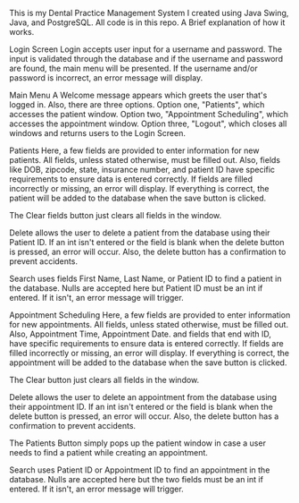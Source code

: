 This is my Dental Practice Management System I created using Java Swing, Java, and PostgreSQL. All code is in this repo.
A Brief explanation of how it works.

Login Screen
  Login accepts user input for a username and password. The input is validated through the database and if the username and password are found, the main menu will be presented. If the username and/or password is incorrect, an error message will display.

Main Menu
  A Welcome message appears which greets the user that's logged in. Also, there are three options. Option one, "Patients", which accesses the patient window. Option two, "Appointment Scheduling", which accesses the appointment window.
  Option three, "Logout", which closes all windows and returns users to the Login Screen.

Patients
  Here, a few fields are provided to enter information for new patients. All fields, unless stated otherwise, must be filled out. Also, fields like DOB, zipcode, state, insurance number, and patient ID have specific requirements
  to ensure data is entered correctly. If fields are filled incorrectly or missing, an error will display. If everything is correct, the patient will be added to the database when the save button is clicked. 
  
  The Clear fields button just clears all fields in the window.
  
  Delete allows the user to delete a patient from the database using their Patient ID. If an int isn't entered or the field is blank when the delete button is pressed, an error will occur. Also, the delete button has a confirmation to prevent accidents. 
  
  Search uses fields First Name, Last Name, or Patient ID to find a patient in the database. Nulls are accepted here but Patient ID must be an int if entered. If it isn't, an error message will trigger.

Appointment Scheduling
  Here, a few fields are provided to enter information for new appointments. All fields, unless stated otherwise, must be filled out. Also, Appointment Time, Appointment Date. and fields that end with ID, have specific requirements
  to ensure data is entered correctly. If fields are filled incorrectly or missing, an error will display. If everything is correct, the appointment will be added to the database when the save button is clicked.
  
  The Clear button just clears all fields in the window.
  
  Delete allows the user to delete an appointment from the database using their appointment ID. If an int isn't entered or the field is blank when the delete button is pressed, an error will occur. Also, the delete button has a confirmation to prevent accidents. 

  The Patients Button simply pops up the patient window in case a user needs to find a patient while creating an appointment.
  
  Search uses Patient ID or Appointment ID to find an appointment in the database. Nulls are accepted here but the two fields must be an int if entered. If it isn't, an error message will trigger.

